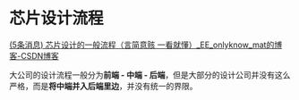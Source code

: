 # 芯片设计流程

[(5条消息) 芯片设计的一般流程（言简意赅 一看就懂）_EE_onlyknow_mat的博客-CSDN博客](https://blog.csdn.net/EE_onlyknow_mat/article/details/94591850)

大公司的设计流程一般分为**前端 - 中端 - 后端**，但是大部分的设计公司并没有这么严格，而是**将中端并入后端里边**，并没有统一的界限。

